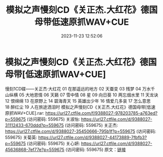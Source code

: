 ﻿---
title: 模拟之声慢刻CD《关正杰.大红花》德国母带低速原抓WAV+CUE
date: 2023-11-23 12:52:06
categories: WAV车载音乐、镜像
tags: 华语中文
---
# 模拟之声慢刻CD《关正杰.大红花》德国母带[低速原抓WAV+CUE]

慢刻1CD碟——关正杰·大红花
01 在那遥远的地方
02 天蚕变
03 残梦
04 万水千山纵横
05 大地恩情
06 天籁
07 雪中情
08 星
09 向日葵
10 两忘烟水里
11 天龙诀
12 恨绵绵
13 在原野上
14 碧海青天
15 英雄出少年
16 情爱几多哀
17 怎么意思
18 醉红尘
19 人在旅途洒泪时
模拟之声慢刻CD《关正杰.大红花》德国母带[低速原抓WAV+CUE].rar: https://url27.ctfile.com/f/9388027-978203785-a763ed?p=559675
(访问密码: 559675)
关淑怡: https://url27.ctfile.com/d/9388027-31112433-670ddd?p=559675
(访问密码: 559675)
关正杰: https://url27.ctfile.com/d/9388027-35450666-795b1f?p=559675
(访问密码: 559675)
关菊英: https://url27.ctfile.com/d/9388027-44173889-7fbfb3?p=559675
(访问密码: 559675)
关心妍: https://url27.ctfile.com/d/9388027-45636868-7ef77e?p=559675
(访问密码: 559675)
原文：[链接](https://blog.sina.com.cn/s/blog_1647c7e76010313tn.html)